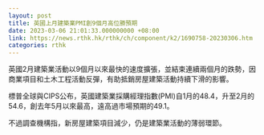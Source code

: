 ```yaml
---
layout: post
title: 英國上月建築業PMI創9個月高位勝預期
date: 2023-03-06 21:01:33.000000000 +08:00
link: https://news.rthk.hk/rthk/ch/component/k2/1690758-20230306.htm
categories: rthk
---
```


英國2月建築業活動以9個月以來最快的速度擴張，並結束連續兩個月的跌勢，因商業項目和土木工程活動反彈，有助抵銷房屋建築活動持續下滑的影響。

標普全球與CIPS公布，英國建築業採購經理指數(PMI)自1月的48.4，升至2月的54.6，創去年5月以來最高，遠高過市場預期的49.1。

不過調查機構指，新房屋建築項目減少，仍是建築業活動的薄弱環節。
